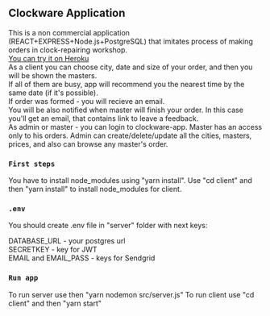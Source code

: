 ## Clockware Application

This is a non commercial application (REACT+EXPRESS+Node.js+PostgreSQL) that imitates process of making orders in clock-repairing workshop.<br/>
[You can try it on Heroku](https://clockware-app.herokuapp.com)<br/>
As a client you can choose city, date and size of your order, and then you will be shown the masters.<br/>
If all of them are busy, app will recommend you the nearest time by the same date (if it's possible).<br/>
If order was formed - you will recieve an email. <br/>
You will be also notified when master will finish your order. In this case you'll get an email, that contains link to leave a feedback.<br/>
As admin or master - you can login to clockware-app. Master has an access only to his orders. Admin can create/delete/update all the cities, masters, prices, and also can browse any master's order.

### `First steps`

You have to install node_modules using "yarn install".
Use "cd client" and then "yarn install" to install node_modules for client.

### `.env`

You should create .env file in "server" folder with next keys:

DATABASE_URL - your postgres url<br/>
SECRETKEY - key for JWT<br/>
EMAIL and EMAIL_PASS - keys for Sendgrid<br/>

### `Run app`

To run server use then "yarn nodemon src/server.js"
To run client use "cd client" and then "yarn start"
